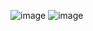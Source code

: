 ![image](https://github.com/ilrexho2011/Project-EULER-Possible-Solutions-Problems-301_to_400/assets/61479363/e3641f49-ba2a-409d-a225-ad03e80e67df)
![image](https://github.com/ilrexho2011/Project-EULER-Possible-Solutions-Problems-301_to_400/assets/61479363/fca2d65e-1efc-4de8-9efb-4dba81e4fe28)


